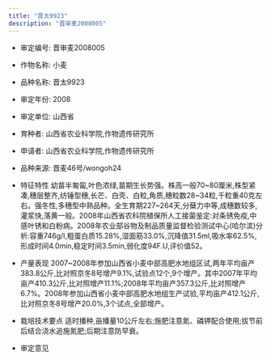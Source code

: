 ```yaml
---
title: "晋太9923"
description: "晋审麦2008005"
---
```

* 审定编号:  晋审麦2008005

*  作物名称:  小麦

*  品种名称:  晋太9923

*  审定年份:  2008

*  审定单位:  山西省

* 育种者:  山西省农业科学院,作物遗传研究所

*  申请者:  山西省农业科学院,作物遗传研究所

*  品种来源:  晋麦46号/wongoh24

*  特征特性
幼苗半匍匐,叶色浓绿,苗期生长势强。株高一般70~80厘米,株型紧凑,穗层整齐,纺锤型穗,长芒、白壳、白粒,角质,穗粒数28~34粒,千粒重40克左右。强冬性,多穗型中熟品种。全生育期227~264天,分蘖力中等,成穗数较多,灌浆快,落黄一般。2008年山西省农科院植保所人工接菌鉴定:对条锈免疫,中感叶锈和白粉病。2008年农业部谷物及制品质量监督检验测试中心(哈尔滨)分析:容重746g/l,粗蛋白质15.28%,湿面筋33.0%,沉降值31.5ml,吸水率62.5%,形成时间4.0min,稳定时间3.5min,弱化度94F.U,评价值52。

*  产量表现
2007~2008年参加山西省小麦中部高肥水地组区试,两年平均亩产383.8公斤,比对照京冬8号增产9.1%,试验点12个,9个增产。其中2007年平均亩产410.3公斤,比对照增产11.1%;2008年平均亩产357.3公斤,比对照增产6.7%。2008年参加山西省小麦中部高肥水地组生产试验,平均亩产412.1公斤,比对照京冬8号增产20.0%,3个试点,全部增产。

*  栽培技术要点
适时播种,亩播量10公斤左右;施肥注意氮、磷钾配合使用;拔节前后结合浇水追施氮肥;后期注意防早衰。

*  审定意见

